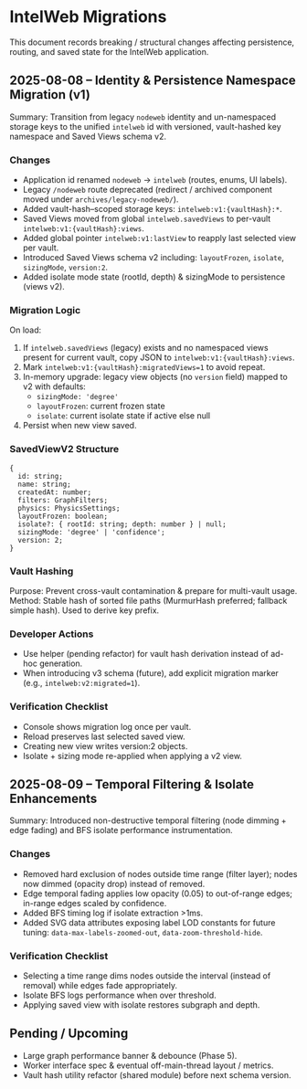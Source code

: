 # IntelWeb Migrations

This document records breaking / structural changes affecting persistence, routing, and saved state for the IntelWeb application.

## 2025-08-08 – Identity & Persistence Namespace Migration (v1)

Summary: Transition from legacy `nodeweb` identity and un-namespaced storage keys to the unified `intelweb` id with versioned, vault-hashed key namespace and Saved Views schema v2.

### Changes
- Application id renamed `nodeweb` → `intelweb` (routes, enums, UI labels).
- Legacy `/nodeweb` route deprecated (redirect / archived component moved under `archives/legacy-nodeweb/`).
- Added vault-hash–scoped storage keys: `intelweb:v1:{vaultHash}:*`.
- Saved Views moved from global `intelweb.savedViews` to per-vault `intelweb:v1:{vaultHash}:views`.
- Added global pointer `intelweb:v1:lastView` to reapply last selected view per vault.
- Introduced Saved Views schema v2 including: `layoutFrozen`, `isolate`, `sizingMode`, `version:2`.
- Added isolate mode state (rootId, depth) & sizingMode to persistence (views v2).

### Migration Logic
On load:
1. If `intelweb.savedViews` (legacy) exists and no namespaced views present for current vault, copy JSON to `intelweb:v1:{vaultHash}:views`.
2. Mark `intelweb:v1:{vaultHash}:migratedViews=1` to avoid repeat.
3. In-memory upgrade: legacy view objects (no `version` field) mapped to v2 with defaults:
   - `sizingMode: 'degree'`
   - `layoutFrozen`: current frozen state
   - `isolate`: current isolate state if active else null
4. Persist when new view saved.

### SavedViewV2 Structure
```
{
  id: string;
  name: string;
  createdAt: number;
  filters: GraphFilters;
  physics: PhysicsSettings;
  layoutFrozen: boolean;
  isolate?: { rootId: string; depth: number } | null;
  sizingMode: 'degree' | 'confidence';
  version: 2;
}
```

### Vault Hashing
Purpose: Prevent cross-vault contamination & prepare for multi-vault usage.
Method: Stable hash of sorted file paths (MurmurHash preferred; fallback simple hash). Used to derive key prefix.

### Developer Actions
- Use helper (pending refactor) for vault hash derivation instead of ad-hoc generation.
- When introducing v3 schema (future), add explicit migration marker (e.g., `intelweb:v2:migrated=1`).

### Verification Checklist
- Console shows migration log once per vault.
- Reload preserves last selected saved view.
- Creating new view writes version:2 objects.
- Isolate + sizing mode re-applied when applying a v2 view.

## 2025-08-09 – Temporal Filtering & Isolate Enhancements

Summary: Introduced non-destructive temporal filtering (node dimming + edge fading) and BFS isolate performance instrumentation.

### Changes
- Removed hard exclusion of nodes outside time range (filter layer); nodes now dimmed (opacity drop) instead of removed.
- Edge temporal fading applies low opacity (0.05) to out-of-range edges; in-range edges scaled by confidence.
- Added BFS timing log if isolate extraction >1ms.
- Added SVG data attributes exposing label LOD constants for future tuning: `data-max-labels-zoomed-out`, `data-zoom-threshold-hide`.

### Verification Checklist
- Selecting a time range dims nodes outside the interval (instead of removal) while edges fade appropriately.
- Isolate BFS logs performance when over threshold.
- Applying saved view with isolate restores subgraph and depth.

## Pending / Upcoming
- Large graph performance banner & debounce (Phase 5).
- Worker interface spec & eventual off-main-thread layout / metrics.
- Vault hash utility refactor (shared module) before next schema version.

